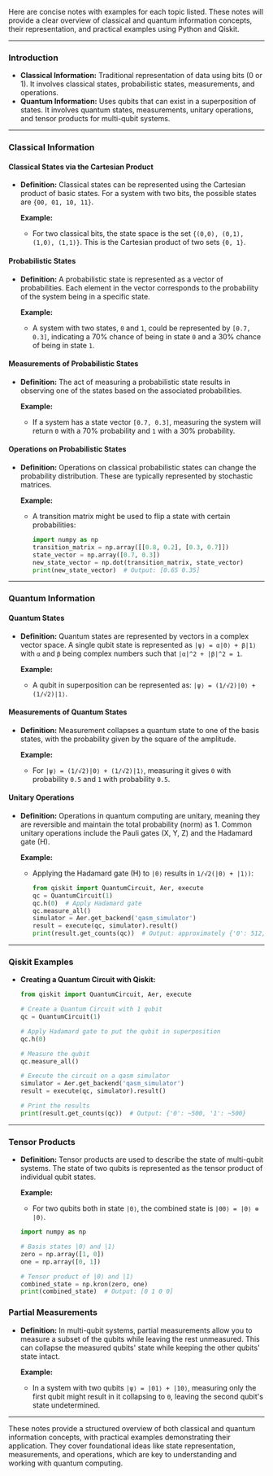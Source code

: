 Here are concise notes with examples for each topic listed. These notes will provide a clear overview of classical and quantum information concepts, their representation, and practical examples using Python and Qiskit.

---

### **Introduction**
- **Classical Information:** Traditional representation of data using bits (0 or 1). It involves classical states, probabilistic states, measurements, and operations.
- **Quantum Information:** Uses qubits that can exist in a superposition of states. It involves quantum states, measurements, unitary operations, and tensor products for multi-qubit systems.

---

### **Classical Information**

#### **Classical States via the Cartesian Product**
- **Definition:** Classical states can be represented using the Cartesian product of basic states. For a system with two bits, the possible states are `{00, 01, 10, 11}`.
  
  **Example:**
  - For two classical bits, the state space is the set `{(0,0), (0,1), (1,0), (1,1)}`. This is the Cartesian product of two sets `{0, 1}`.

#### **Probabilistic States**
- **Definition:** A probabilistic state is represented as a vector of probabilities. Each element in the vector corresponds to the probability of the system being in a specific state.
  
  **Example:**
  - A system with two states, `0` and `1`, could be represented by `[0.7, 0.3]`, indicating a 70% chance of being in state `0` and a 30% chance of being in state `1`.

#### **Measurements of Probabilistic States**
- **Definition:** The act of measuring a probabilistic state results in observing one of the states based on the associated probabilities.
  
  **Example:**
  - If a system has a state vector `[0.7, 0.3]`, measuring the system will return `0` with a 70% probability and `1` with a 30% probability.

#### **Operations on Probabilistic States**
- **Definition:** Operations on classical probabilistic states can change the probability distribution. These are typically represented by stochastic matrices.
  
  **Example:**
  - A transition matrix might be used to flip a state with certain probabilities:
    ```python
    import numpy as np
    transition_matrix = np.array([[0.8, 0.2], [0.3, 0.7]])
    state_vector = np.array([0.7, 0.3])
    new_state_vector = np.dot(transition_matrix, state_vector)
    print(new_state_vector)  # Output: [0.65 0.35]
    ```

---

### **Quantum Information**

#### **Quantum States**
- **Definition:** Quantum states are represented by vectors in a complex vector space. A single qubit state is represented as `|ψ⟩ = α|0⟩ + β|1⟩` with `α` and `β` being complex numbers such that `|α|^2 + |β|^2 = 1`.
  
  **Example:**
  - A qubit in superposition can be represented as: `|ψ⟩ = (1/√2)|0⟩ + (1/√2)|1⟩`.

#### **Measurements of Quantum States**
- **Definition:** Measurement collapses a quantum state to one of the basis states, with the probability given by the square of the amplitude.
  
  **Example:**
  - For `|ψ⟩ = (1/√2)|0⟩ + (1/√2)|1⟩`, measuring it gives `0` with probability `0.5` and `1` with probability `0.5`.

#### **Unitary Operations**
- **Definition:** Operations in quantum computing are unitary, meaning they are reversible and maintain the total probability (norm) as 1. Common unitary operations include the Pauli gates (X, Y, Z) and the Hadamard gate (H).
  
  **Example:**
  - Applying the Hadamard gate (H) to `|0⟩` results in `1/√2(|0⟩ + |1⟩)`:
    ```python
    from qiskit import QuantumCircuit, Aer, execute
    qc = QuantumCircuit(1)
    qc.h(0)  # Apply Hadamard gate
    qc.measure_all()
    simulator = Aer.get_backend('qasm_simulator')
    result = execute(qc, simulator).result()
    print(result.get_counts(qc))  # Output: approximately {'0': 512, '1': 512}
    ```

---

### **Qiskit Examples**
- **Creating a Quantum Circuit with Qiskit:**
  ```python
  from qiskit import QuantumCircuit, Aer, execute

  # Create a Quantum Circuit with 1 qubit
  qc = QuantumCircuit(1)

  # Apply Hadamard gate to put the qubit in superposition
  qc.h(0)

  # Measure the qubit
  qc.measure_all()

  # Execute the circuit on a qasm simulator
  simulator = Aer.get_backend('qasm_simulator')
  result = execute(qc, simulator).result()

  # Print the results
  print(result.get_counts(qc))  # Output: {'0': ~500, '1': ~500}
  ```

---

### **Tensor Products**
- **Definition:** Tensor products are used to describe the state of multi-qubit systems. The state of two qubits is represented as the tensor product of individual qubit states.
  
  **Example:**
  - For two qubits both in state `|0⟩`, the combined state is `|00⟩ = |0⟩ ⊗ |0⟩`.

  ```python
  import numpy as np

  # Basis states |0⟩ and |1⟩
  zero = np.array([1, 0])
  one = np.array([0, 1])

  # Tensor product of |0⟩ and |1⟩
  combined_state = np.kron(zero, one)
  print(combined_state)  # Output: [0 1 0 0]
  ```

### **Partial Measurements**
- **Definition:** In multi-qubit systems, partial measurements allow you to measure a subset of the qubits while leaving the rest unmeasured. This can collapse the measured qubits' state while keeping the other qubits' state intact.
  
  **Example:**
  - In a system with two qubits `|ψ⟩ = |01⟩ + |10⟩`, measuring only the first qubit might result in it collapsing to `0`, leaving the second qubit's state undetermined.

---

These notes provide a structured overview of both classical and quantum information concepts, with practical examples demonstrating their application. They cover foundational ideas like state representation, measurements, and operations, which are key to understanding and working with quantum computing.